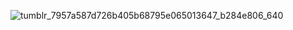 ![tumblr_7957a587d726b405b68795e065013647_b284e806_640](https://github.com/user-attachments/assets/e418b998-148c-4256-9741-c7a9e39e765f)

